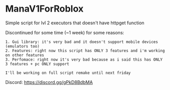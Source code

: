 # ManaV1ForRoblox
Simple script for lvl 2 executors that doesn't have httpget function

Discontinued for some time (~1 week) for some reasons:
```
1. Gui library: it's very bad and it doesn't support mobile devices (emulators too)
2. Features: right now this script has ONLY 3 features and i'm working on other features
3. Perfomace: right now it's very bad because as i said this has ONLY 3 features + pc ONLY support

I'll be working on full script remake until next friday 
```

Discord: https://discord.gg/gPkD8BdbMA
